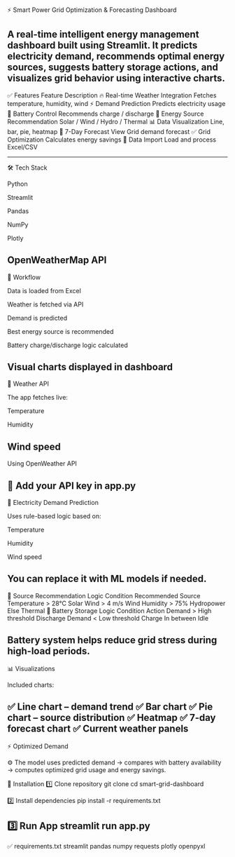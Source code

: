 ⚡ Smart Power Grid Optimization & Forecasting Dashboard

A real-time intelligent energy management dashboard built using Streamlit.
It predicts electricity demand, recommends optimal energy sources, suggests battery storage actions, and visualizes grid behavior using interactive charts.
---------------------------------------------------------------------------------------------------------------------------------------------------------------------------------------------------------------------------

✅ Features
Feature	Description
🔥 Real-time Weather Integration	Fetches temperature, humidity, wind
⚡ Demand Prediction	Predicts electricity usage
🔋 Battery Control	Recommends charge / discharge
🔌 Energy Source Recommendation	Solar / Wind / Hydro / Thermal
📊 Data Visualization	Line, bar, pie, heatmap
📅 7-Day Forecast View	Grid demand forecast
✅ Grid Optimization	Calculates energy savings
🧮 Data Import	Load and process Excel/CSV

___________________________________________________________________________________________________________________________________________________________________________________________________________________________
🛠 Tech Stack

Python

Streamlit

Pandas

NumPy

Plotly

OpenWeatherMap API
----------------------------------------------------------------------------------------------------------------------------------------------------------------------------------------------------------------------------
🔄 Workflow

Data is loaded from Excel

Weather is fetched via API

Demand is predicted

Best energy source is recommended

Battery charge/discharge logic calculated

Visual charts displayed in dashboard
-----------------------------------------------------------------------------------------------------------------------------------------------------------------------------------------------------------------------


📡 Weather API

The app fetches live:

Temperature

Humidity

Wind speed
---------------------------------------------------------------------------------------------------------------------------------------------------------------------------------------------------------------------
Using OpenWeather API

🔑 Add your API key in app.py
-------------------------------------------------------------------------------------------------------------------------------------------------------------------------------------------------------------------------
🔮 Electricity Demand Prediction

Uses rule-based logic based on:

Temperature

Humidity

Wind speed

You can replace it with ML models if needed.
--------------------------------------------------------------------------------------------------------------------------------------------------------------------------------------------------------------------------
🔌 Source Recommendation Logic
Condition	Recommended Source
Temperature > 28°C	Solar
Wind > 4 m/s	Wind
Humidity > 75%	Hydropower
Else	Thermal
🔋 Battery Storage Logic
Condition	Action
Demand > High threshold	Discharge
Demand < Low threshold	Charge
In between	Idle

Battery system helps reduce grid stress during high-load periods.
---------------------------------------------------------------------------------------------------------------------------------------------------------------------------------------------------------------------
📊 Visualizations

Included charts:

✅ Line chart – demand trend
✅ Bar chart
✅ Pie chart – source distribution
✅ Heatmap
✅ 7-day forecast chart
✅ Current weather panels
--------------------------------------------------------------------------------------------------------------------------------------------------------------------------------------------------------------------------
⚡ Optimized Demand

⚙ The model uses predicted demand → compares with battery availability → computes optimized grid usage and energy savings.

🔧 Installation
1️⃣ Clone repository
git clone <repo-url>
cd smart-grid-dashboard

2️⃣ Install dependencies
pip install -r requirements.txt

3️⃣ Run App
streamlit run app.py
--------------------------------------------------------------------------------------------------------------------------------------------------------------------------------------------------------------------------
✅ requirements.txt
streamlit
pandas
numpy
requests
plotly
openpyxl


